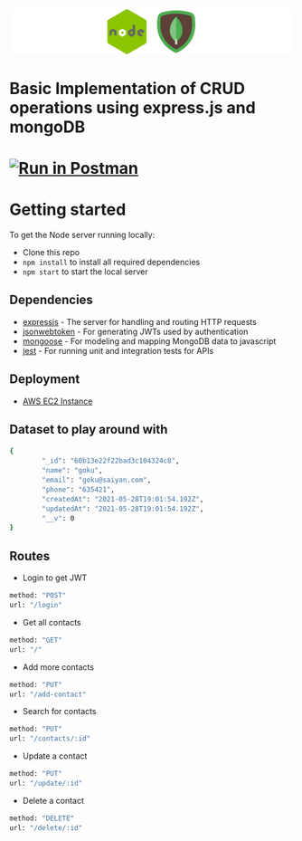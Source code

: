 ![](https://github.com/EduardoRotundaro/crud-api-express-mongo/blob/master/docs/images/01.png?raw=true)

# Basic Implementation of CRUD operations using express.js and mongoDB

# [![Run in Postman](https://run.pstmn.io/button.svg)](https://app.getpostman.com/run-collection/6cfa069e1b6bf893c40c)

# Getting started

To get the Node server running locally:

- Clone this repo
- `npm install` to install all required dependencies
- `npm start` to start the local server


## Dependencies

- [expressjs](https://github.com/expressjs/express) - The server for handling and routing HTTP requests
- [jsonwebtoken](https://github.com/auth0/node-jsonwebtoken) - For generating JWTs used by authentication
- [mongoose](https://github.com/Automattic/mongoose) - For modeling and mapping MongoDB data to javascript 
- [jest](https://github.com/facebook/jest) - For running unit and integration tests for APIs 

## Deployment

- [AWS EC2 Instance](http://13.234.114.136:3000/) 

## Dataset to play around with 

```sh
{
        "_id": "60b13e22f22bad3c104324c8",
        "name": "goku",
        "email": "goku@saiyan.com",
        "phone": "635421",
        "createdAt": "2021-05-28T19:01:54.192Z",
        "updatedAt": "2021-05-28T19:01:54.192Z",
        "__v": 0
}
```


## Routes

* Login to get JWT
```sh
method: "POST"
url: "/login"
```

* Get all contacts
```sh
method: "GET"
url: "/"
```

* Add more contacts
```sh
method: "PUT"
url: "/add-contact"
```

* Search for contacts
```sh
method: "PUT"
url: "/contacts/:id"
```

* Update a contact
```sh
method: "PUT"
url: "/update/:id"
```

* Delete a contact
```sh
method: "DELETE"
url: "/delete/:id"
```

